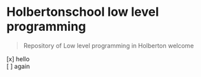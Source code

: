 # Holbertonschool low level programming
> Repository of Low level programming in Holberton
welcome

[x] hello  
[ ] again

